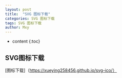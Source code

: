 ```yaml
---
layout: post
title:  "SVG 图标下载"
categories: SVG 图标下载
tags: SVG 图标下载
author: Mxy
---
```


* content
{:toc}

## SVG图标下载
[图标下载]（https://xueying258456.github.io/svg-ico/）
